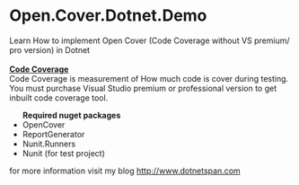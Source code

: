 # Open.Cover.Dotnet.Demo
Learn How to implement Open Cover (Code Coverage without VS premium/ pro version) in Dotnet
<br/>
<br/>
<u><b>Code Coverage</b></u><br/>
Code Coverage is measurement of How much code is cover during testing.<br/>
You must purchase Visual Studio premium or professional version to get inbuilt code coverage tool.

<ul><b>Required nuget packages</b>
<li>OpenCover</li>
<li>ReportGenerator</li>
<li>Nunit.Runners</li>
<li>Nunit (for test project)</li>
</ul>

for more information visit my blog http://www.dotnetspan.com
